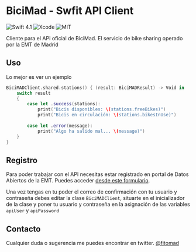# BiciMad - Swfit API Client
![Swift 4.1](https://img.shields.io/badge/swift-4.1-red.svg) ![Xcode](https://img.shields.io/badge/xcode-9.3-blue.svg) ![MIT](https://img.shields.io/badge/License-MIT-brightgreen.svg)

Cliente para el API oficial de BiciMad. El servicio de bike sharing operado por la EMT de Madrid

## Uso

Lo mejor es ver un ejemplo 

```swift
BiciMADClient.shared.stations() { (result: BiciMADResult) -> Void in
    switch result
    {
        case let .success(stations):
			print("Bicis disponibles: \(stations.freeBikes)")
			print("Bicis en circulación: \(stations.bikesInUse)")
			
		case let .error(message):
			print("Algo ha salido mal... \(message)")
	}
}
```

## Registro 

Para poder trabajar con el API necesitas estar registrado en portal de Datos Abiertos de la EMT. Puedes acceder [desde este formulario](http://opendata.emtmadrid.es/Formulario.aspx).

Una vez tengas en tu poder el correo de confirmación con tu usuario y contraseña debes editar la clase `BiciMADClient`, situarte en el inicializador de la clase y poner tu usuario y contraseña en la asignación de las variables `apiUser` y `apiPassword`



## Contacto

Cualquier duda o sugerencia me puedes encontrar en twitter. [@fitomad](https://twitter.com/fitomad)
